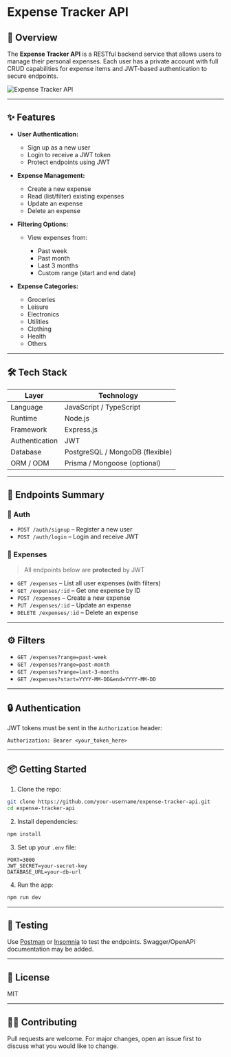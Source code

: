 # Expense Tracker API

## 📌 Overview

The **Expense Tracker API** is a RESTful backend service that allows users to manage their personal expenses. Each user has a private account with full CRUD capabilities for expense items and JWT-based authentication to secure endpoints.

![Expense Tracker API](https://assets.roadmap.sh/guest/expense-tracker-api-m72p5.png)

---

## ✨ Features

* **User Authentication:**

  * Sign up as a new user
  * Login to receive a JWT token
  * Protect endpoints using JWT

* **Expense Management:**

  * Create a new expense
  * Read (list/filter) existing expenses
  * Update an expense
  * Delete an expense

* **Filtering Options:**

  * View expenses from:

    * Past week
    * Past month
    * Last 3 months
    * Custom range (start and end date)

* **Expense Categories:**

  * Groceries
  * Leisure
  * Electronics
  * Utilities
  * Clothing
  * Health
  * Others

---

## 🛠 Tech Stack

| Layer          | Technology                      |
| -------------- | ------------------------------- |
| Language       | JavaScript / TypeScript         |
| Runtime        | Node.js                         |
| Framework      | Express.js                      |
| Authentication | JWT                             |
| Database       | PostgreSQL / MongoDB (flexible) |
| ORM / ODM      | Prisma / Mongoose (optional)    |

---

## 🧱 Endpoints Summary

### 🔐 Auth

* `POST /auth/signup` – Register a new user
* `POST /auth/login` – Login and receive JWT

### 💸 Expenses

> All endpoints below are **protected** by JWT

* `GET /expenses` – List all user expenses (with filters)
* `GET /expenses/:id` – Get one expense by ID
* `POST /expenses` – Create a new expense
* `PUT /expenses/:id` – Update an expense
* `DELETE /expenses/:id` – Delete an expense

---

## ⚙️ Filters

* `GET /expenses?range=past-week`
* `GET /expenses?range=past-month`
* `GET /expenses?range=last-3-months`
* `GET /expenses?start=YYYY-MM-DD&end=YYYY-MM-DD`

---

## 🔒 Authentication

JWT tokens must be sent in the `Authorization` header:

```http
Authorization: Bearer <your_token_here>
```

---

## 📦 Getting Started

1. Clone the repo:

```bash
git clone https://github.com/your-username/expense-tracker-api.git
cd expense-tracker-api
```

2. Install dependencies:

```bash
npm install
```

3. Set up your `.env` file:

```env
PORT=3000
JWT_SECRET=your-secret-key
DATABASE_URL=your-db-url
```

4. Run the app:

```bash
npm run dev
```

---

## 🧪 Testing

Use [Postman](https://www.postman.com/) or [Insomnia](https://insomnia.rest/) to test the endpoints. Swagger/OpenAPI documentation may be added.

---

## 📄 License

MIT

---

## 🙋‍♂️ Contributing

Pull requests are welcome. For major changes, open an issue first to discuss what you would like to change.
